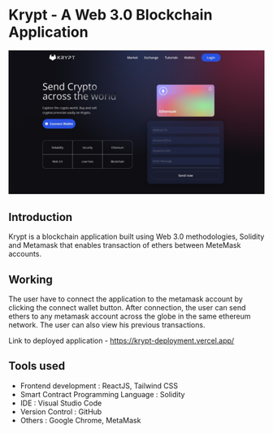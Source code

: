 # Krypt - A Web 3.0 Blockchain Application 
![](images/image-1.png)

## Introduction
Krypt is a blockchain application built using Web 3.0 methodologies, Solidity and Metamask that enables transaction of ethers between MeteMask accounts.

## Working
The user have to connect the application to the metamask account by clicking the connect wallet button. After connection, the user can send ethers to any metamask account across the globe in the same ethereum network. The user can also view his previous transactions.

Link to deployed application - https://krypt-deployment.vercel.app/

## Tools used
* Frontend development : ReactJS, Tailwind CSS
* Smart Contract Programming Language : Solidity
* IDE : Visual Studio Code
* Version Control : GitHub
* Others : Google Chrome, MetaMask

